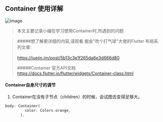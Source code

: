 ## Container 使用详解
![image](https://timgsa.baidu.com/timg?image&quality=80&size=b9999_10000&sec=1533360667961&di=70aea4cc76cbdfe7ae58669f8a691d1b&imgtype=0&src=http%3A%2F%2Fimg1.tuicool.com%2F2e2mA3q.jpg%2521web)

> 本文主要记录小编在学习使用Container时,所遇到的问题

> #####想了解更详细的内容,请观看 掘金"吹个打气球"大佬的Flutter 布局系列文章:   </br>  
> https://juejin.im/post/5b13c3e1f265da6e3d666d80
>
> #####Container 官方API文档  </br> 
> https://docs.flutter.io/flutter/widgets/Container-class.html

#### Container自身尺寸的调节
1. Container在没有子节点（children）的时候，会试图去变得足够大。
```dart
body: Container(
         color: Colors.orange,
       ),
```
